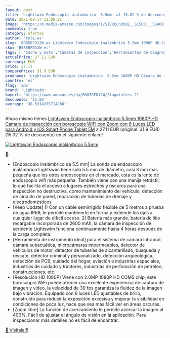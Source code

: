 ```yaml
---
layout: post
title: 'Lightswim Endoscopio inalámbrico  5.5mm  al 15.02 % de descuento'
date: 2021-08-17 11:06:21
image: 'https://m.media-amazon.com/images/I/51ExLCnzKQL._SL500_._SL400_.jpg'
comments: true
category: ofertas
author: 'tole.es'
slug: 'B085BFD12W-es Lightswim Endoscopio inalámbrico 5.5mm 1080P HD Cámara de...'
sku: 'B085BFD12W-es'
tags: [ 'Coche y moto','Cámaras de inspección','Herramientas de diagnóstico, test y medidores','Herramientas para coche','android','lightswim', ]
actualPrice: 27.11 EUR
currency: EUR
price: 27.11
comparePrice: 31.9 EUR
prodname: 'Lightswim Endoscopio inalámbrico  5.5mm 1080P HD Cámara de inspección con boroscopio WiFi con Zoom con 6 Luces LED para Android y iOS Smart Phone Tablet 5M'
country: 'es'
flag: '🇪🇸'
brand: 'Lightswim'
buyurl: 'https://www.amazon.es/dp/B085BFD12W/?tag=tolees-21'
descuento: '15.02'
average: '30.5314285714286'
---
```


Ahora mismo tienes [Lightswim Endoscopio inalámbrico  5.5mm 1080P HD Cámara de inspección con boroscopio WiFi con Zoom con 6 Luces LED para Android y iOS Smart Phone Tablet 5M](https://www.amazon.es/dp/B085BFD12W/?tag=tolees-21) a 27.11 EUR (original: 31.9 EUR) (15.02 %  de descuento) en el siguiente enlace!

[![Lightswim Endoscopio inalámbrico  5.5mm ](https://m.media-amazon.com/images/I/51ExLCnzKQL._SL500_._SL400_.jpg)](https://www.amazon.es/dp/B085BFD12W/?tag=tolees-21)

🔎:

- [Endoscopio inalámbrico de 5.5 mm] La sonda de endoscopio inalámbrico Lightswim tiene solo 5.5 mm de diámetro, casi 3 mm más pequeña que los otros endoscopios en el mercado, esta es la lente de endoscopio wifi más pequeña. También viene con una manija retráctil, lo que facilita el acceso a lugares estrechos y oscuros para una inspección no destructiva, como mantenimiento del vehículo, detección de circuito de pared, reparación de tuberías de drenaje y electrodomésticos
- [Keep Update] 1) Con un cable semirrígido flexible de 5 metros a prueba de agua IP68, le permite mantenerlo en forma y extiende los ojos a cualquier lugar de difícil acceso. 2) Batería más grande, batería de litio recargable incorporada de 2600 mAh, la cámara de inspección de serpiente Lightswim funciona continuamente hasta 4 horas después de la carga completa.
- [Herramienta de instrumento ideal] para el sistema de cámara intraoral, cámara subacuática, microcámaras impermeables, detector de vehículos de motor, detector de tuberías de alcantarillado, búsqueda y rescate, detector criminal y personalizado, detección arqueológica, detección de PCB, cuidado del hogar, aviación e industrias espaciales, industrias de cuidado y tractores, industrias de perforación de petróleo, construcciones, etc.
- [Resolución HD 1080P] Viene con 2.0MP 1080P HD COMS chip, este boroscopio WiFi puede ofrecer una excelente experiencia de captura de imagen y video, la velocidad de 30 fps garantiza la fluidez de la imagen bajo vibración. Equipado con 6 luces LED ajustables de brillo, construido para reducir la exposición excesiva y mejorar la visibilidad en condiciones de poca luz, hace que sea más fácil ver en áreas oscuras.
- [Zoom libre] La función de acercamiento le permite acercar la imagen al 400%. Fácil de ajustar el ángulo de visión en la aplicación. Para inspeccionar más detalles no es fácil de encontrar.

[🛒 Visítala!!!](https://www.amazon.es/dp/B085BFD12W/?tag=tolees-21)

